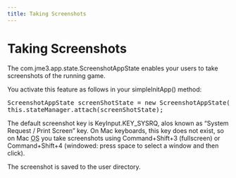 ```yaml
---
title: Taking Screenshots
---
```

<h1 class="sectionedit1" id="taking_screenshots">Taking Screenshots</h1>
<div class="level1">

<p>
The com.jme3.app.state.ScreenshotAppState enables your users to take screenshots of the running game.
</p>

<p>
You activate this feature as follows in your simpleInitApp() method:
</p>
<pre class="code java">ScreenshotAppState screenShotState <span class="sy0">=</span> <span class="kw1">new</span> ScreenshotAppState<span class="br0">(</span><span class="br0">)</span><span class="sy0">;</span>
<span class="kw1">this</span>.<span class="me1">stateManager</span>.<span class="me1">attach</span><span class="br0">(</span>screenShotState<span class="br0">)</span><span class="sy0">;</span></pre>

<p>
The default screenshot key is KeyInput.KEY_SYSRQ, alos known as “System Request / Print Screen” key. On Mac keyboards, this key does not exist, so on Mac <abbr title="Operating System">OS</abbr> you take screenshots using Command+Shift+3 (fullscreen) or Command+Shift+4 (windowed: press space to select a window and then click).
</p>

<p>
The screenshot is saved to the user directory.
</p>

</div>
